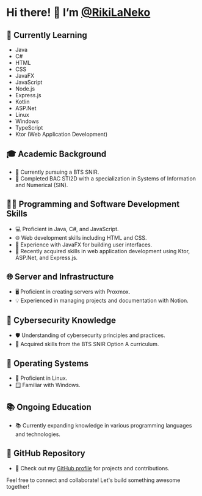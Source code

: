# Hi there! 👋 I’m [@RikiLaNeko](https://github.com/RikiLaNeko)

## 🌱 Currently Learning
- Java
- C#
- HTML
- CSS
- JavaFX
- JavaScript
- Node.js
- Express.js
- Kotlin
- ASP.Net
- Linux
- Windows
- TypeScript
- Ktor (Web Application Development)

## 🎓 Academic Background
- 🏫 Currently pursuing a BTS SNIR.
- 🏫 Completed BAC STI2D with a specialization in Systems of Information and Numerical (SIN).

## 👨‍💻 Programming and Software Development Skills
- 💻 Proficient in Java, C#, and JavaScript.
- 🌐 Web development skills including HTML and CSS.
- 🎨 Experience with JavaFX for building user interfaces.
- 🚀 Recently acquired skills in web application development using Ktor, ASP.Net, and Express.js.

## 🌐 Server and Infrastructure
- 🖥️ Proficient in creating servers with Proxmox.
- 💡 Experienced in managing projects and documentation with Notion.

## 🔐 Cybersecurity Knowledge
- 🛡️ Understanding of cybersecurity principles and practices.
- 💼 Acquired skills from the BTS SNIR Option A curriculum.

## 🐧 Operating Systems
- 🐧 Proficient in Linux.
- 🪟 Familiar with Windows.

## 📚 Ongoing Education
- 📚 Currently expanding knowledge in various programming languages and technologies.

## 👾 GitHub Repository
- 📂 Check out my [GitHub profile](https://github.com/RikiLaNeko?tab=repositories) for projects and contributions.

Feel free to connect and collaborate! Let's build something awesome together!

<!---
RikiLaNeko/RikiLaNeko is a ✨ special ✨ repository because its `README.md` (this file) appears on your GitHub profile.
You can click the Preview link to take a look at your changes.
--->
